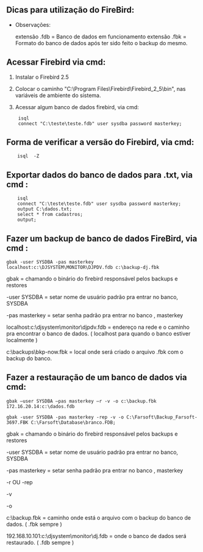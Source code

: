 Dicas para utilização do FireBird:
-----------------------------------

- Observações:

	extensão .fdb =  Banco de dados em funcionamento
	extensão .fbk =  Formato do banco de dados após ter sido feito o backup do mesmo. 

Acessar Firebird via cmd:
-------------------------

1. Instalar o Firebird 2.5

2. Colocar o caminho "C:\Program Files\Firebird\Firebird_2_5\bin", nas variáveis de ambiente do sistema.

3. Acessar algum banco de dados firebird, via cmd:

		isql 
		connect "C:\teste\teste.fdb" user sysdba password masterkey;
		

Forma de verificar a versão do Firebird, via cmd:
--------------------------------------------------

		isql  -Z
	
	
Exportar dados do banco de dados para .txt, via cmd :
------------------------------------------------------

		isql
		connect "C:\teste\teste.fdb" user sysdba password masterkey;
		output C:\dados.txt;
		select * from cadastros;
		output;
	

Fazer um backup de banco de dados FireBird, via cmd :
------------------------------------------------------

	gbak -user SYSDBA -pas masterkey localhost:c:\DJSYSTEM\MONITOR\DJPDV.fdb c:\backup-dj.fbk

	
gbak = chamando o binário do firebird responsável pelos backups e restores

-user SYSDBA = setar nome de usuário padrão pra entrar no banco, SYSDBA

-pas masterkey = setar senha padrão pra entrar no banco , masterkey

localhost:c:\djsystem\monitor\djpdv.fdb = endereço na rede e o caminho pra encontrar o banco de dados. ( localhost para quando o banco estiver localmente )

c:\backups\bkp-now.fbk = local onde será criado o arquivo .fbk com o backup do banco.



Fazer a restauração de um banco de dados via cmd:
--------------------------------------------------

	gbak –user SYSDBA –pas masterkey –r -v -o c:\backup.fbk 172.16.20.14:c:\dados.fdb

	gbak -user SYSDBA -pas masterkey -rep -v -o C:\Farsoft\Backup_Farsoft-3697.FBK C:\Farsoft\Database\branco.FDB;
	

gbak = chamando o binário do firebird responsável pelos backups e restores

-user SYSDBA = setar nome de usuário padrão pra entrar no banco, SYSDBA

-pas masterkey = setar senha padrão pra entrar no banco , masterkey

-r OU -rep

-v

-o

c:\backup.fbk = caminho onde está o arquivo com o backup do banco de dados. ( .fbk sempre )

192.168.10.101:c:\djsystem\monitor\dj.fdb = onde o banco de dados será restaurado. ( .fdb sempre )

	
